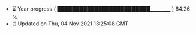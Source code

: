 - ⏳ Year progress { █████████████████████████▁▁▁▁▁ } 84.26 %
- ⏰ Updated on Thu, 04 Nov 2021 13:25:08 GMT

